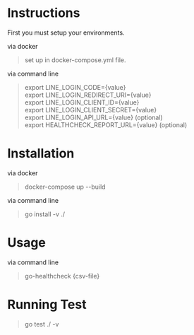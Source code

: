 
# Instructions
First you must setup your environments.

via docker<br/>
> set up in docker-compose.yml file.<br/>

via command line<br/>
> export LINE_LOGIN_CODE={value}<br/>
> export LINE_LOGIN_REDIRECT_URI={value}<br/> 
> export LINE_LOGIN_CLIENT_ID={value}<br/>
> export LINE_LOGIN_CLIENT_SECRET={value}<br/>
> export LINE_LOGIN_API_URL={value} (optional)<br/>
> export HEALTHCHECK_REPORT_URL={value} (optional)<br/>

# Installation
via docker
> docker-compose up --build<br/>

via command line
> go install -v ./

# Usage
via command line 
> go-healthcheck {csv-file}

# Running Test
> go test ./ -v
